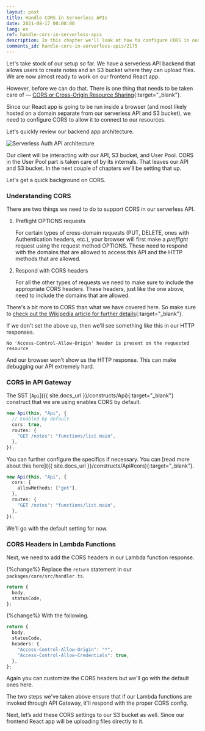 ```yaml
---
layout: post
title: Handle CORS in Serverless APIs
date: 2021-08-17 00:00:00
lang: en
ref: handle-cors-in-serverless-apis
description: In this chapter we'll look at how to configure CORS in our serverless API. We'll be adding these settings in our SST Api construct and in our Lambda function responses.
comments_id: handle-cors-in-serverless-apis/2175
---
```


Let's take stock of our setup so far. We have a serverless API backend that allows users to create notes and an S3 bucket where they can upload files. We are now almost ready to work on our frontend React app.

However, before we can do that. There is one thing that needs to be taken care of — [CORS or Cross-Origin Resource Sharing](https://en.wikipedia.org/wiki/Cross-origin_resource_sharing){:target="_blank"}.

Since our React app is going to be run inside a browser (and most likely hosted on a domain separate from our serverless API and S3 bucket), we need to configure CORS to allow it to connect to our resources.

Let's quickly review our backend app architecture.

![Serverless Auth API architecture](/assets/diagrams/serverless-auth-api-architecture.png)

Our client will be interacting with our API, S3 bucket, and User Pool. CORS in the User Pool part is taken care of by its internals. That leaves our API and S3 bucket. In the next couple of chapters we'll be setting that up.

Let's get a quick background on CORS.

### Understanding CORS

There are two things we need to do to support CORS in our serverless API.

1. Preflight OPTIONS requests

   For certain types of cross-domain requests (PUT, DELETE, ones with Authentication headers, etc.), your browser will first make a _preflight_ request using the request method OPTIONS. These need to respond with the domains that are allowed to access this API and the HTTP methods that are allowed.

2. Respond with CORS headers

   For all the other types of requests we need to make sure to include the appropriate CORS headers. These headers, just like the one above, need to include the domains that are allowed.

There's a bit more to CORS than what we have covered here. So make sure to [check out the Wikipedia article for further details](https://en.wikipedia.org/wiki/Cross-origin_resource_sharing){:target="_blank"}.

If we don't set the above up, then we'll see something like this in our HTTP responses.

```text
No 'Access-Control-Allow-Origin' header is present on the requested resource
```

And our browser won't show us the HTTP response. This can make debugging our API extremely hard.

### CORS in API Gateway

The SST [`Api`]({{ site.docs_url }}/constructs/Api){:target="_blank"} construct that we are using enables CORS by default.

```typescript
new Api(this, "Api", {
  // Enabled by default
  cors: true,
  routes: {
    "GET /notes": "functions/list.main",
  },
});
```

You can further configure the specifics if necessary. You can [read more about this here]({{ site.docs_url }}/constructs/Api#cors){:target="_blank"}.

```typescript
new Api(this, "Api", {
  cors: {
    allowMethods: ["get"],
  },
  routes: {
    "GET /notes": "functions/list.main",
  },
});
```

We'll go with the default setting for now.

### CORS Headers in Lambda Functions

Next, we need to add the CORS headers in our Lambda function response.

{%change%} Replace the `return` statement in our `packages/core/src/handler.ts`.

```typescript
return {
  body,
  statusCode,
};
```

{%change%} With the following.

```typescript
return {
  body,
  statusCode,
  headers: {
    "Access-Control-Allow-Origin": "*",
    "Access-Control-Allow-Credentials": true,
  },
};
```

Again you can customize the CORS headers but we'll go with the default ones here.

The two steps we've taken above ensure that if our Lambda functions are invoked through API Gateway, it'll respond with the proper CORS config.

Next, let’s add these CORS settings to our S3 bucket as well. Since our frontend React app will be uploading files directly to it.

